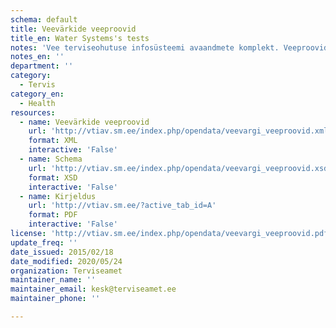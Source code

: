 ```yaml
---
schema: default
title: Veevärkide veeproovid
title_en: Water Systems's tests
notes: 'Vee terviseohutuse infosüsteemi avaandmete komplekt. Veeproovide puhul esitatakse ainult avalikustamisele kuuluvad veeproovid. Veevärkide puhul esitatakse ainult järelevalve aluste veevärkide veeproovid. Veeallikate puhul esitatakse ainult kasutuses olevate veeallikate veeproovid. Info veekäitlejate, nende poolt käideldavate veevärkide ning neist võetud proovide kohta. Veebileht: <a href="http://vtiav.sm.ee/?active_tab_id=A">http://vtiav.sm.ee/?active_tab_id=A</a>.'
notes_en: ''
department: ''
category:
  - Tervis
category_en:
  - Health
resources:
  - name: Veevärkide veeproovid
    url: 'http://vtiav.sm.ee/index.php/opendata/veevargi_veeproovid.xml'
    format: XML
    interactive: 'False'
  - name: Schema
    url: 'http://vtiav.sm.ee/index.php/opendata/veevargi_veeproovid.xsd'
    format: XSD
    interactive: 'False'
  - name: Kirjeldus
    url: 'http://vtiav.sm.ee/?active_tab_id=A'
    format: PDF
    interactive: 'False'
license: 'http://vtiav.sm.ee/index.php/opendata/veevargi_veeproovid.pdf'
update_freq: ''
date_issued: 2015/02/18
date_modified: 2020/05/24
organization: Terviseamet
maintainer_name: ''
maintainer_email: kesk@terviseamet.ee
maintainer_phone: ''

---
```

